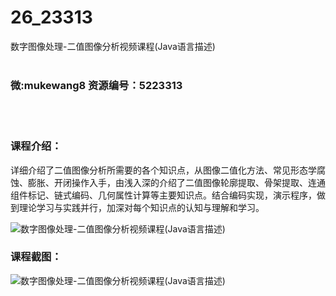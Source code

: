 # 26_23313
数字图像处理-二值图像分析视频课程(Java语言描述)
<br/></br>
<h3>微:mukewang8 资源编号：5223313</h3>
<br/></br>
<h3>课程介绍：</h3>
<p>详细介绍了二值图像分析所需要的各个知识点，从图像二值化方法、常见形态学腐蚀、膨胀、开闭操作入手，由浅入深的介绍了二值图像轮廓提取、骨架提取、连通组件标记、链式编码、几何属性计算等主要知识点。结合编码实现，演示程序，做到理论学习与实践并行，加深对每个知识点的认知与理解和学习。</p>
<p><img src="https://www.ko996.com/wp-content/uploads/img/2022/03/1-73-300x144.png" alt="数字图像处理-二值图像分析视频课程(Java语言描述)"></p>
<div class="info-desc">
<h3>课程截图：</h3>
<p><img src="https://www.ko996.com/wp-content/uploads/img/2022/03/2-45.png" alt="数字图像处理-二值图像分析视频课程(Java语言描述)"></p>


			
</div>
